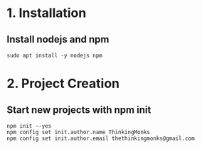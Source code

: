 # 1. Installation

## Install nodejs and npm
```shell
sudo apt install -y nodejs npm
```

# 2. Project Creation
## Start new projects with npm init
```shell
npm init --yes
npm config set init.author.name ThinkingMonks
npm config set init.author.email thethinkingmonks@gmail.com
```

